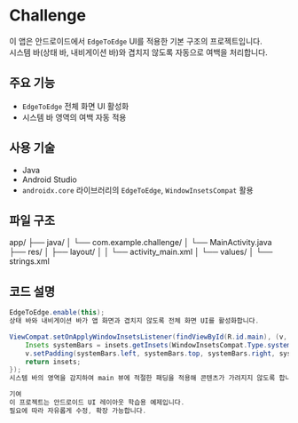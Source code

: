 # Challenge

이 앱은 안드로이드에서 `EdgeToEdge` UI를 적용한 기본 구조의 프로젝트입니다.  
시스템 바(상태 바, 내비게이션 바)와 겹치지 않도록 자동으로 여백을 처리합니다.

## 주요 기능

- `EdgeToEdge` 전체 화면 UI 활성화  
- 시스템 바 영역의 여백 자동 적용

## 사용 기술

- Java  
- Android Studio  
- `androidx.core` 라이브러리의 `EdgeToEdge`, `WindowInsetsCompat` 활용

## 파일 구조

app/
├── java/
│ └── com.example.challenge/
│ └── MainActivity.java
├── res/
│ ├── layout/
│ │ └── activity_main.xml
│ └── values/
│ └── strings.xml

## 코드 설명

```java
EdgeToEdge.enable(this);
상태 바와 내비게이션 바가 앱 화면과 겹치지 않도록 전체 화면 UI를 활성화합니다.

ViewCompat.setOnApplyWindowInsetsListener(findViewById(R.id.main), (v, insets) -> {
    Insets systemBars = insets.getInsets(WindowInsetsCompat.Type.systemBars());
    v.setPadding(systemBars.left, systemBars.top, systemBars.right, systemBars.bottom);
    return insets;
});
시스템 바의 영역을 감지하여 main 뷰에 적절한 패딩을 적용해 콘텐츠가 가려지지 않도록 합니다.

기여
이 프로젝트는 안드로이드 UI 레이아웃 학습용 예제입니다.
필요에 따라 자유롭게 수정, 확장 가능합니다.
